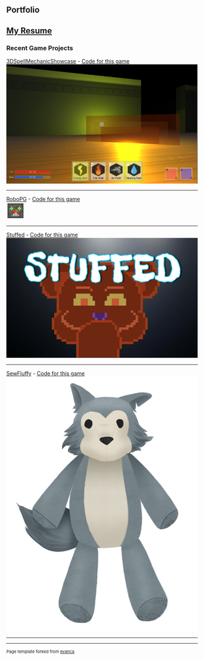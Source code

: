 ## Portfolio

[My Resume](/Andrew_Wang_Resume.pdf)
---

### Recent Game Projects


[3DSpellMechanicShowcase](https://meateor.itch.io/spellgame) - <a href="https://github.com/Meateoreo/AndrewWangCodes/">Code for this game</a>
<br>
<img src="images/Spell.PNG?raw=true"/>

---
[RoboPG](https://meateor.itch.io/robopg) - <a href="https://github.com/Meateoreo/AndrewWangCodes/tree/master/RoboPG">Code for this game</a>
<br>
<img src="images/Rust.png?raw=true"/>

---
[Stuffed](https://meateor.itch.io/stuffed) - <a href="https://github.com/Meateoreo/AndrewWangCodes/tree/master/RoboPG">Code for this game</a>
<br>
<img src="images/LosePic.JPG?raw=true"/>

---
[SewFluffy](https://meateor.itch.io/sewfluffy) - <a href="https://github.com/Meateoreo/AndrewWangCodes/tree/master/RoboPG">Code for this game</a>
<br>
<img src="images/Wolf_Base.png?raw=true"/>

---




---
<p style="font-size:11px">Page template forked from <a href="https://github.com/evanca/quick-portfolio">evanca</a></p>
<!-- Remove above link if you don't want to attibute -->
